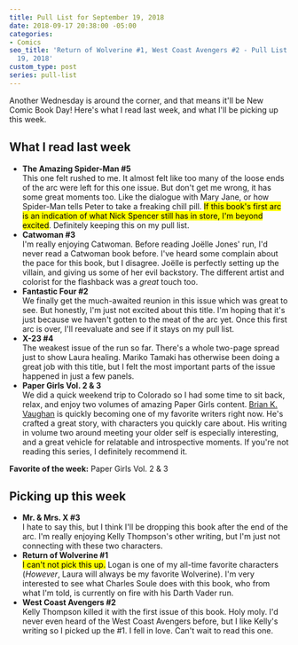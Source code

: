 ```yaml
---
title: Pull List for September 19, 2018
date: 2018-09-17 20:38:00 -05:00
categories:
- Comics
seo_title: 'Return of Wolverine #1, West Coast Avengers #2 - Pull List for September
  19, 2018'
custom_type: post
series: pull-list
---
```


Another Wednesday is around the corner, and that means it'll be New Comic Book Day! Here's what I read last week, and what I'll be picking up this week.

## What I read last week

- **The Amazing Spider-Man #5**  
This one felt rushed to me. It almost felt like too many of the loose ends of the arc were left for this one issue. But don't get me wrong, it has some great moments too. Like the dialogue with Mary Jane, or how Spider-Man tells Peter to take a freaking chill pill. <mark>If this book's first arc is an indication of what Nick Spencer still has in store, I'm beyond excited</mark>. Definitely keeping this on my pull list.
- **Catwoman #3**  
I'm really enjoying Catwoman. Before reading Joëlle Jones' run, I'd never read a Catwoman book before. I've heard some complain about the pace for this book, but I disagree. Joëlle is perfectly setting up the villain, and giving us some of her evil backstory. The different artist and colorist for the flashback was a *great* touch too.
- **Fantastic Four #2**  
We finally get the much-awaited reunion in this issue which was great to see. But honestly, I'm just not excited about this title. I'm hoping that it's just because we haven't gotten to the meat of the arc yet. Once this first arc is over, I'll reevaluate and see if it stays on my pull list.
- **X-23 #4**  
The weakest issue of the run so far. There's a whole two-page spread just to show Laura healing. Mariko Tamaki has otherwise been doing a great job with this title, but I felt the most important parts of the issue happened in just a few panels.
- **Paper Girls Vol. 2 & 3**  
We did a quick weekend trip to Colorado so I had some time to sit back, relax, and enjoy two volumes of amazing Paper Girls content. [Brian K. Vaughan](http://bkvcomics.com/) is quickly becoming one of my favorite writers right now. He's crafted a great story, with characters you quickly care about. His writing in volume two around meeting your older self is especially interesting, and a great vehicle for relatable and introspective moments. If you're not reading this series, I definitely recommend it.

**Favorite of the week:** Paper Girls Vol. 2 & 3

## Picking up this week

- **Mr. & Mrs. X #3**  
I hate to say this, but I think I'll be dropping this book after the end of the arc. I'm really enjoying Kelly Thompson's other writing, but I'm just not connecting with these two characters.
- **Return of Wolverine #1**  
<mark>I can't not pick this up.</mark> Logan is one of my all-time favorite characters (*However*, Laura will always be my favorite Wolverine). I'm very interested to see what Charles Soule does with this book, who from what I'm told, is currently on fire with his Darth Vader run.
- **West Coast Avengers #2**  
Kelly Thompson killed it with the first issue of this book. Holy moly. I'd never even heard of the West Coast Avengers before, but I like Kelly's writing so I picked up the #1. I fell in love. Can't wait to read this one.
